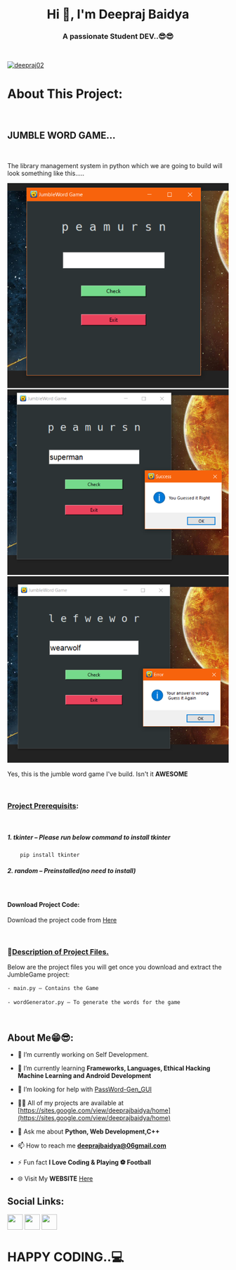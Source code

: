 <h1 align="center">Hi 👋, I'm Deepraj Baidya</h1>
<h3 align="center">A passionate Student DEV..😎😎</h3>

<br>

<p align="left"> <a href="https://github.com/ryo-ma/github-profile-trophy"><img src="https://github-profile-trophy.vercel.app/?username=deepraj02&theme=onedark" alt="deepraj02" /></a> </p>

# About This Project:
<br>


## **JUMBLE WORD GAME**...
<br>

The library management system in python which we are going to build will look something like this.....


<img src="Assets/mainpic1.png">
<br>
<img src=Assets/pic2.png>
<br>
<img src=Assets/pic3.png>


Yes, this is the jumble word game I've build. Isn't it **AWESOME**

<br>

### <ins>**Project Prerequisits**</ins>:
<br>

##### 1. tkinter – Please run below command to install tkinter
        pip install tkinter
##### 2. random – Preinstalled(no need to install)


<br>

#### Download Project Code:
Download the project code from [Here](https://github.com/deepraj02/JumbleGame)

<br>

### 👻<ins>**Description of Project Files.**</ins>
Below are the project files you will get once you download and extract the JumbleGame project:

    - main.py – Contains the Game  

    - wordGenerator.py – To generate the words for the game

<br>


## About Me😁😎:

- 🔭 I’m currently working on Self Development.

- 🌱 I’m currently learning **Frameworks, Languages, Ethical Hacking Machine Learning and Android Development**

- 🤝 I’m looking for help with [PassWord-Gen_GUI](https://github.com/deepraj02/PassWord_Generator-GUI-)

- 👨‍💻 All of my projects are available at [https://sites.google.com/view/deeprajbaidya/home](https://sites.google.com/view/deeprajbaidya/home)

- 💬 Ask me about **Python, Web Development,C++**

- 📫 How to reach me **deeprajbaidya@06gmail.com**

- ⚡ Fun fact **I Love Coding & Playing ⚽ Football**

- 🌐 Visit My **WEBSITE** [Here](https://deepraj02.github.io)



## Social Links:

[<img src="https://img.icons8.com/color/48/000000/linkedin.png" width="35" height="35"/>](https://www.linkedin.com/in/deepraj-baidya-28a743173/) [<img src="https://img.icons8.com/fluent/48/000000/instagram-new.png" width="35" height="35"/>](https://www.instagram.com/deeprajbaidya02) [<img src="https://img.icons8.com/color/48/000000/facebook.png" width="35" height="35"/>](https://www.facebook.com/profile.php?id=100012164535795)

# **HAPPY CODING..💻**
